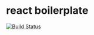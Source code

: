 # react boilerplate

[![Build Status](https://travis-ci.org/tangyangzhe/react-boilerplate.svg?branch=master)](https://travis-ci.org/tangyangzhe/react-boilerplate)
